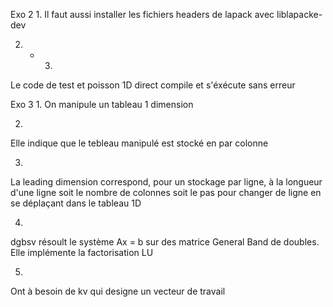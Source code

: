 Exo 2 
1.
Il faut aussi installer les fichiers headers de lapack avec liblapacke-dev

2. - 3.
Le code de test et poisson 1D direct compile et s'éxécute sans erreur


Exo 3
1.
On manipule un tableau 1 dimension

2.
Elle indique que le tebleau manipulé est stocké en par colonne 

3.
La leading dimension correspond, pour un stockage par ligne, à la longueur d'une ligne soit le nombre de colonnes soit le pas pour changer de ligne en se déplaçant dans le tableau 1D

4.
dgbsv résoult le système Ax = b sur des matrice General Band de doubles. Elle implémente la factorisation LU

5.
Ont à besoin de kv qui designe un vecteur de travail